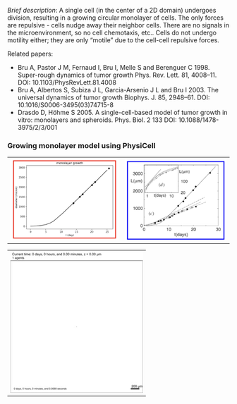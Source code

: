 *Brief description*: A single cell (in the center of a 2D domain) undergoes division, resulting in a growing circular monolayer of cells. The only forces are repulsive - cells nudge away their neighbor cells. There are no signals in the microenvironment, so no cell chemotaxis, etc.. Cells do not undergo motility either; they are only “motile” due to the cell-cell repulsive forces.

Related papers:
* Bru A, Pastor J M, Fernaud I, Bru I, Melle S and Berenguer C 1998. Super-rough dynamics of tumor growth Phys. Rev. Lett. 81, 4008–11. DOI: 10.1103/PhysRevLett.81.4008
* Bru A, Albertos S, Subiza J L, Garcia-Arsenio J L and Bru I 2003. The universal dynamics of tumor growth Biophys. J. 85, 2948–61. DOI: 10.1016/S0006-3495(03)74715-8
* Drasdo D, Höhme S 2005. A single-cell-based model of tumor growth in vitro: monolayers and spheroids. Phys. Biol. 2 133 DOI: 10.1088/1478-3975/2/3/001

### Growing monolayer model using PhysiCell
<table>
  <tr>
    <td> <img src="./growth_plot_physicell.png" width = 360px></td>
     <td> <img src="./growth_plot.png" width = 340px></td>
   </tr>
</table>

<table>
  <tr>
    <td> <img src="./monolayer.gif"></td>
   </tr>
</table>
